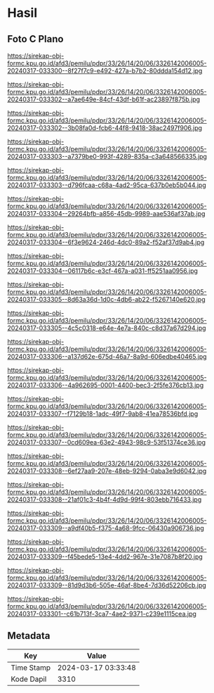 # Hasil

## Foto C Plano

https://sirekap-obj-formc.kpu.go.id/afd3/pemilu/pdpr/33/26/14/20/06/3326142006005-20240317-033300--8f27f7c9-e492-427a-b7b2-80ddda154d12.jpg

https://sirekap-obj-formc.kpu.go.id/afd3/pemilu/pdpr/33/26/14/20/06/3326142006005-20240317-033302--a7ae649e-84cf-43df-b61f-ac23897f875b.jpg

https://sirekap-obj-formc.kpu.go.id/afd3/pemilu/pdpr/33/26/14/20/06/3326142006005-20240317-033302--3b08fa0d-fcb6-44f8-9418-38ac2497f906.jpg

https://sirekap-obj-formc.kpu.go.id/afd3/pemilu/pdpr/33/26/14/20/06/3326142006005-20240317-033303--a7379be0-993f-4289-835a-c3a648566335.jpg

https://sirekap-obj-formc.kpu.go.id/afd3/pemilu/pdpr/33/26/14/20/06/3326142006005-20240317-033303--d796fcaa-c68a-4ad2-95ca-637b0eb5b044.jpg

https://sirekap-obj-formc.kpu.go.id/afd3/pemilu/pdpr/33/26/14/20/06/3326142006005-20240317-033304--29264bfb-a856-45db-9989-aae536af37ab.jpg

https://sirekap-obj-formc.kpu.go.id/afd3/pemilu/pdpr/33/26/14/20/06/3326142006005-20240317-033304--6f3e9624-246d-4dc0-89a2-f52af37d9ab4.jpg

https://sirekap-obj-formc.kpu.go.id/afd3/pemilu/pdpr/33/26/14/20/06/3326142006005-20240317-033304--06117b6c-e3cf-467a-a031-ff5251aa0956.jpg

https://sirekap-obj-formc.kpu.go.id/afd3/pemilu/pdpr/33/26/14/20/06/3326142006005-20240317-033305--8d63a36d-1d0c-4db6-ab22-f5267140e620.jpg

https://sirekap-obj-formc.kpu.go.id/afd3/pemilu/pdpr/33/26/14/20/06/3326142006005-20240317-033305--4c5c0318-e64e-4e7a-840c-c8d37a67d294.jpg

https://sirekap-obj-formc.kpu.go.id/afd3/pemilu/pdpr/33/26/14/20/06/3326142006005-20240317-033306--a137d62e-675d-46a7-8a9d-606edbe40465.jpg

https://sirekap-obj-formc.kpu.go.id/afd3/pemilu/pdpr/33/26/14/20/06/3326142006005-20240317-033306--4a962695-0001-4400-bec3-2f5fe376cb13.jpg

https://sirekap-obj-formc.kpu.go.id/afd3/pemilu/pdpr/33/26/14/20/06/3326142006005-20240317-033307--f7129b18-1adc-49f7-9ab8-41ea78536bfd.jpg

https://sirekap-obj-formc.kpu.go.id/afd3/pemilu/pdpr/33/26/14/20/06/3326142006005-20240317-033307--0cd609ea-63e2-4943-98c9-53f51374ce36.jpg

https://sirekap-obj-formc.kpu.go.id/afd3/pemilu/pdpr/33/26/14/20/06/3326142006005-20240317-033308--6ef27aa9-207e-48eb-9294-0aba3e9d6042.jpg

https://sirekap-obj-formc.kpu.go.id/afd3/pemilu/pdpr/33/26/14/20/06/3326142006005-20240317-033308--21af01c3-4b4f-4d9d-99f4-803ebb716433.jpg

https://sirekap-obj-formc.kpu.go.id/afd3/pemilu/pdpr/33/26/14/20/06/3326142006005-20240317-033309--a9df40b5-f375-4a68-9fcc-06430a906736.jpg

https://sirekap-obj-formc.kpu.go.id/afd3/pemilu/pdpr/33/26/14/20/06/3326142006005-20240317-033309--f45bede5-13e4-4dd2-967e-31e7087b8f20.jpg

https://sirekap-obj-formc.kpu.go.id/afd3/pemilu/pdpr/33/26/14/20/06/3326142006005-20240317-033309--81d9d3b6-505e-46af-8be4-7d36d52206cb.jpg

https://sirekap-obj-formc.kpu.go.id/afd3/pemilu/pdpr/33/26/14/20/06/3326142006005-20240317-033301--c61b713f-3ca7-4ae2-9371-c239e1115cea.jpg


## Metadata

| Key        | Value               |
| ---------- | ------------------- |
| Time Stamp | 2024-03-17 03:33:48 |
| Kode Dapil | 3310                |



